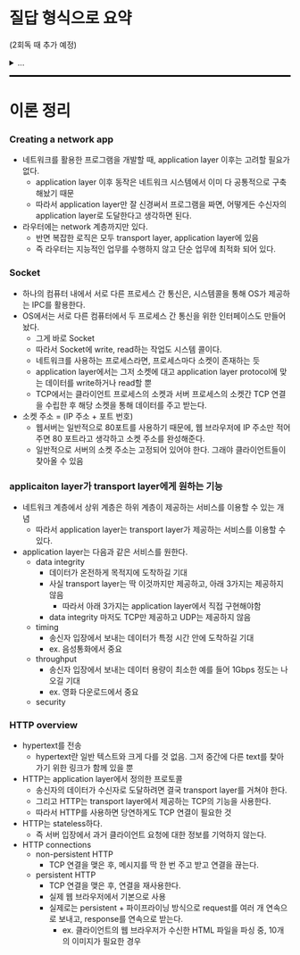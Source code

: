 # 질답 형식으로 요약
(2회독 때 추가 예정)
<details>
<summary>...</summary>

...
</details>

<hr style="height: 3px; background-color: black; border: none;">

# 이론 정리

### Creating a network app
- 네트워크를 활용한 프로그램을 개발할 때, application layer 이후는 고려할 필요가 없다.
  - application layer 이후 동작은 네트워크 시스템에서 이미 다 공통적으로 구축해놨기 때문
  - 따라서 application layer만 잘 신경써서 프로그램을 짜면, 어떻게든 수신자의 application layer로 도달한다고 생각하면 된다.
- 라우터에는 network 계층까지만 있다.
  - 반면 복잡한 로직은 모두 transport layer, application layer에 있음
  - 즉 라우터는 지능적인 업무를 수행하지 않고 단순 업무에 최적화 되어 있다.

### Socket
- 하나의 컴퓨터 내에서 서로 다른 프로세스 간 통신은, 시스템콜을 통해 OS가 제공하는 IPC를 활용한다.
- OS에서는 서로 다른 컴퓨터에서 두 프로세스 간 통신을 위한 인터페이스도 만들어놨다.
  - 그게 바로 Socket
  - 따라서 Socket에 write, read하는 작업도 시스템 콜이다.
  - 네트워크를 사용하는 프로세스라면, 프로세스마다 소켓이 존재하는 듯 
  - application layer에서는 그저 소켓에 대고 application layer protocol에 맞는 데이터를 write하거나 read할 뿐
  - TCP에서는 클라이언트 프로세스의 소켓과 서버 프로세스의 소켓간 TCP 연결을 수립한 후 해당 소켓을 통해 데이터를 주고 받는다.
- 소켓 주소 = (IP 주소 + 포트 번호)
  - 웹서버는 일반적으로 80포트를 사용하기 때문에, 웹 브라우저에 IP 주소만 적어주면 80 포트라고 생각하고 소켓 주소를 완성해준다.
  - 일반적으로 서버의 소켓 주소는 고정되어 있어야 한다. 그래야 클라이언트들이 찾아올 수 있음

### applicaiton layer가 transport layer에게 원하는 기능
- 네트워크 계층에서 상위 계층은 하위 계층이 제공하는 서비스를 이용할 수 있는 개념
  - 따라서 application layer는 transport layer가 제공하는 서비스를 이용할 수 있다.
- application layer는 다음과 같은 서비스를 원한다.
  - data integrity
    - 데이터가 온전하게 목적지에 도착하길 기대
    - 사실 transport layer는 딱 이것까지만 제공하고, 아래 3가지는 제공하지 않음
      - 따라서 아래 3가지는 application layer에서 직접 구현해야함
    - data integrity 마저도 TCP만 제공하고 UDP는 제공하지 않음
  - timing
    - 송신자 입장에서 보내는 데이터가 특정 시간 안에 도착하길 기대
    - ex. 음성통화에서 중요
  - throughput
    - 송신자 입장에서 보내는 데이터 용량이 최소한 예를 들어 1Gbps 정도는 나오길 기대
    - ex. 영화 다운로드에서 중요
  - security

### HTTP overview
- hypertext를 전송
  - hypertext란 일반 텍스트와 크게 다를 것 없음. 그저 중간에 다른 text를 찾아가기 위한 링크가 함께 있을 뿐
- HTTP는 application layer에서 정의한 프로토콜
  - 송신자의 데이터가 수신자로 도달하려면 결국 transport layer를 거쳐야 한다.
  - 그리고 HTTP는 transport layer에서 제공하는 TCP의 기능을 사용한다.
  - 따라서 HTTP를 사용하면 당연하게도 TCP 연결이 필요한 것
- HTTP는 stateless하다.
  - 즉 서버 입장에서 과거 클라이언트 요청에 대한 정보를 기억하지 않는다.
- HTTP connections
  - non-persistent HTTP
    - TCP 연결을 맺은 후, 메시지를 딱 한 번 주고 받고 연결을 끊는다.
  - persistent HTTP
    - TCP 연결을 맺은 후, 연결을 재사용한다.
    - 실제 웹 브라우저에서 기본으로 사용
    - 실제로는 persistent + 파이프라이닝 방식으로 request를 여러 개 연속으로 보내고, response를 연속으로 받는다.
      - ex. 클라이언트의 웹 브라우저가 수신한 HTML 파일을 파싱 중, 10개의 이미지가 필요한 경우 
